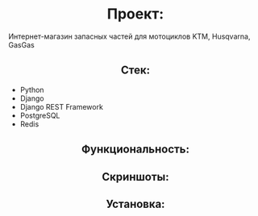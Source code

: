 <h1 align="center">Проект:</h1>

<p>Интернет-магазин запасных частей для мотоциклов KTM, Husqvarna, GasGas</p>

<h2 align="center">Стек:</h2>

- Python
- Django
- Django REST Framework
- PostgreSQL
- Redis

<h2 align="center">Функциональность:</h2>

<h2 align="center">Скриншоты:</h2>

<h2 align="center">Установка:</h2>

















